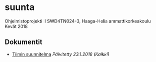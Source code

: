 # suunta
Ohjelmistoprojekti II SWD4TN024-3, Haaga-Helia ammattikorkeakoulu
Kevät 2018

## Dokumentit
* [Tiimin suunnitelma](documents/SWD4TN024-3_Suunta-ohjelmistoprojektin-suunnitelma.pptx) *Päivitetty 23.1.2018 (Kaikki)*

